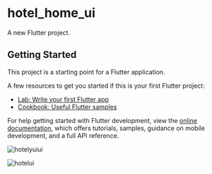 # hotel_home_ui

A new Flutter project.

## Getting Started

This project is a starting point for a Flutter application.

A few resources to get you started if this is your first Flutter project:

- [Lab: Write your first Flutter app](https://docs.flutter.dev/get-started/codelab)
- [Cookbook: Useful Flutter samples](https://docs.flutter.dev/cookbook)

For help getting started with Flutter development, view the
[online documentation](https://docs.flutter.dev/), which offers tutorials,
samples, guidance on mobile development, and a full API reference.

![hotelyuiui](https://user-images.githubusercontent.com/56146545/203956145-61cc8eb2-4926-4104-9591-2c338468dedc.png)

![hotelui](https://user-images.githubusercontent.com/56146545/203954330-5e4b3c50-6d76-4eb6-bda9-0f6c238431e2.png)
